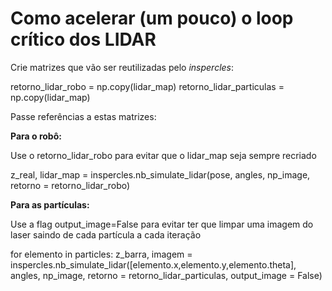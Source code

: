 # Como acelerar (um pouco) o loop crítico dos LIDAR

Crie matrizes que vão ser reutilizadas pelo *inspercles*:

retorno_lidar_robo = np.copy(lidar_map)
retorno_lidar_particulas = np.copy(lidar_map)

Passe referências a estas matrizes:

**Para o robô:**

Use o retorno_lidar_robo para evitar que o lidar_map seja sempre recriado

z_real, lidar_map = inspercles.nb_simulate_lidar(pose, angles, np_image, retorno = retorno_lidar_robo)

**Para as partículas:**


Use a flag output_image=False para evitar ter que limpar uma imagem do laser saindo de cada partícula a cada iteração

for elemento in particles:
	z_barra, imagem = inspercles.nb_simulate_lidar([elemento.x,elemento.y,elemento.theta], angles, np_image, retorno = retorno_lidar_particulas, output_image = False)

